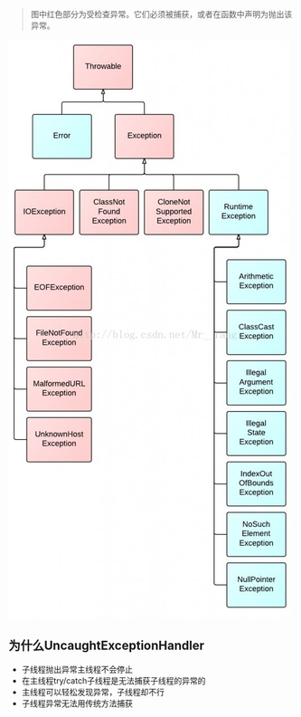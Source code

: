 > 图中红色部分为受检查异常。它们必须被捕获，或者在函数中声明为抛出该异常。

![](https://github.com/gxd523/note/raw/master/pic/error.jpeg)

## 为什么UncaughtExceptionHandler
* 子线程抛出异常主线程不会停止
* 在主线程try/catch子线程是无法捕获子线程的异常的
* 主线程可以轻松发现异常，子线程却不行
* 子线程异常无法用传统方法捕获
